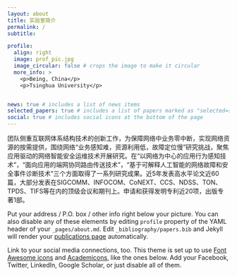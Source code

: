 ```yaml
---
layout: about
title: 实验室简介  
permalink: /
subtitle: 

profile:
  align: right
  image: prof_pic.jpg
  image_circular: false # crops the image to make it circular
  more_info: >
    <p>Being, China</p>
    <p>Tsinghua University</p>


news: true # includes a list of news items
selected_papers: true # includes a list of papers marked as "selected={true}"
social: true # includes social icons at the bottom of the page
---
```


团队侧重互联网体系结构技术的创新工作，为保障网络中业务零中断，实现网络资源的按需提供，围绕网络“业务感知难，资源利用低，故障定位慢”研究挑战，聚焦应用驱动的网络智能安全运维技术开展研究。在“以网络为中心的应用行为感知技术”，“面向应用的端网协同路由传送技术”，“基于可解释人工智能的网络故障和安全事件诊断技术”三个方面取得了一系列研究成果。近5年发表高水平论文近60篇，大部分发表在SIGCOMM、INFOCOM、CoNEXT、CCS、NDSS、TON、TPDS、TIFS等在内的顶级会议和期刊上。申请和获得发明专利近20项，出版专著1部。



Put your address / P.O. box / other info right below your picture. You can also disable any of these elements by editing `profile` property of the YAML header of your `_pages/about.md`. Edit `_bibliography/papers.bib` and Jekyll will render your [publications page](/al-folio/publications/) automatically.

Link to your social media connections, too. This theme is set up to use [Font Awesome icons](https://fontawesome.com/) and [Academicons](https://jpswalsh.github.io/academicons/), like the ones below. Add your Facebook, Twitter, LinkedIn, Google Scholar, or just disable all of them.
